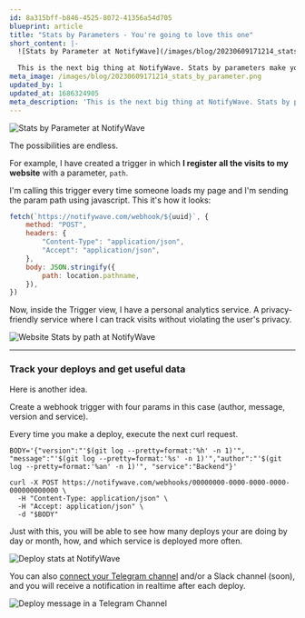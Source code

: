 ```yaml
---
id: 8a315bff-b846-4525-8072-41356a54d705
blueprint: article
title: "Stats by Parameters - You're going to love this one"
short_content: |-
  ![Stats by Parameter at NotifyWave](/images/blog/20230609171214_stats_by_parameter.png)

  This is the next big thing at NotifyWave. Stats by parameters make your webhooks triggers even more useful.
meta_image: /images/blog/20230609171214_stats_by_parameter.png
updated_by: 1
updated_at: 1686324905
meta_description: 'This is the next big thing at NotifyWave. Stats by parameters make your webhooks triggers even more useful.'
---
```

![Stats by Parameter at NotifyWave](/images/blog/20230609171214_stats_by_parameter.png)

The possibilities are endless.

For example, I have created a trigger in which **I register all the visits to my website** with a parameter, `path`.

I'm calling this trigger every time someone loads my page and I'm sending the param path using javascript. This it's how it looks:

```javascript
fetch(`https://notifywave.com/webhook/${uuid}`, {
    method: "POST",
    headers: {
        "Content-Type": "application/json",
        "Accept": "application/json",
    },
    body: JSON.stringify({
        path: location.pathname,
    }),
})
```

Now, inside the Trigger view, I have a personal analytics service. A privacy-friendly service where I can track visits without violating the user's privacy.

![Website Stats by path at NotifyWave](/images/blog/20230609172056_stats_by_param_path.png)

---

### Track your deploys and get useful data

Here is another idea.

Create a webhook trigger with four params in this case (author, message, version and service).

Every time you make a deploy, execute the next curl request.

```curl
BODY='{"version":"'$(git log --pretty=format:'%h' -n 1)'", "message":"'$(git log --pretty=format:'%s' -n 1)'","author":"'$(git log --pretty=format:'%an' -n 1)'", "service":"Backend"}'

curl -X POST https://notifywave.com/webhooks/00000000-0000-0000-0000-000000000000 \
  -H "Content-Type: application/json" \
  -H "Accept: application/json" \
  -d "$BODY"
```

Just with this, you will be able to see how many deploys your are doing by day or month, how, and which service is deployed more often.

![Deploy stats at NotifyWave](/images/blog/20230609172631_deploy_stats.png)

You can also [connect your Telegram channel](http://notifywave.test/documentation/services/telegram) and/or a Slack channel (soon), and you will receive a notification in realtime after each deploy.

![Deploy message in a Telegram Channel](/images/blog/20230609173315_deploy_trigger.png)